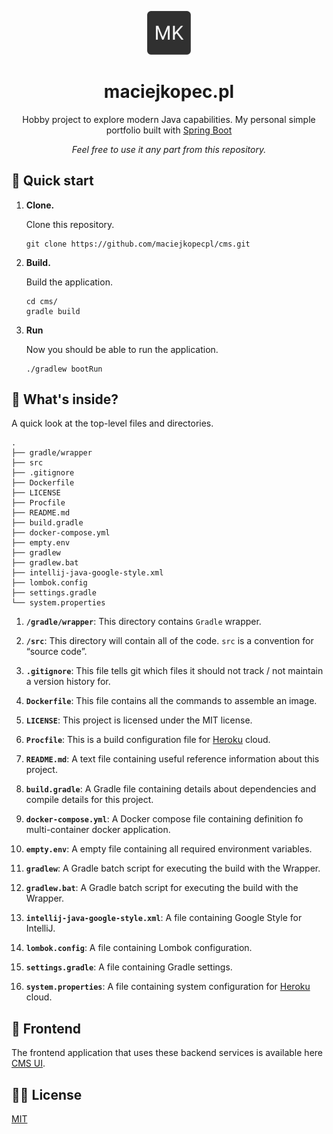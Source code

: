<p align="center">
  <img width="70" src="https://github.com/maciejkopecpl/cms-ui/blob/master/src/assets/favicon.png?raw=true" />
</p>
<h1 align="center">  
maciejkopec.pl 
</h1>
<p align="center">
Hobby project to explore modern Java capabilities. My personal simple portfolio built with <a href="https://spring.io/projects/spring-boot/" target="_blank">Spring Boot</a>
</p>
  <p align="center" style="font-style: italic;">
Feel free to use it any part from this repository.
</p>

## 🚀 Quick start

1.  **Clone.**

    Clone this repository.

    ```git
    git clone https://github.com/maciejkopecpl/cms.git
    ```

1.  **Build.**

    Build the application.

    ```shell
    cd cms/
    gradle build
    ```

1.  **Run**

    Now you should be able to run the application.


    ```shell
    ./gradlew bootRun
    ```

## 🧐 What's inside?

A quick look at the top-level files and directories.

    .
    ├── gradle/wrapper
    ├── src
    ├── .gitignore
    ├── Dockerfile
    ├── LICENSE
    ├── Procfile
    ├── README.md
    ├── build.gradle
    ├── docker-compose.yml
    ├── empty.env
    ├── gradlew
    ├── gradlew.bat
    ├── intellij-java-google-style.xml
    ├── lombok.config
    ├── settings.gradle
    └── system.properties

1.  **`/gradle/wrapper`**: This directory contains `Gradle` wrapper.

2.  **`/src`**: This directory will contain all of the code. `src` is a convention for “source code”.

3.  **`.gitignore`**: This file tells git which files it should not track / not maintain a version history for.

4.  **`Dockerfile`**: This file contains all the commands to assemble an image.

5.  **`LICENSE`**: This project is licensed under the MIT license.

6.  **`Procfile`**: This is a build configuration file for [Heroku](https://www.heroku.com/) cloud.

7. **`README.md`**: A text file containing useful reference information about this project.

8. **`build.gradle`**: A Gradle file containing details about dependencies and compile details for this project.

9. **`docker-compose.yml`**: A Docker compose file containing definition fo multi-container docker application.

10. **`empty.env`**: A empty file containing all required environment variables.

11. **`gradlew`**: A Gradle batch script for executing the build with the Wrapper.

12. **`gradlew.bat`**: A Gradle batch script for executing the build with the Wrapper.

13. **`intellij-java-google-style.xml`**: A file containing Google Style for IntelliJ.

14. **`lombok.config`**: A file containing Lombok configuration.

15. **`settings.gradle`**: A file containing Gradle settings.

16. **`system.properties`**: A file containing system configuration for [Heroku](https://www.heroku.com/) cloud.



## 🏪 Frontend

The frontend application that uses these backend services is available here [CMS UI](https://github.com/maciejkopecpl/cms-ui).

## 👨‍⚖️ License

[MIT](LICENSE)


